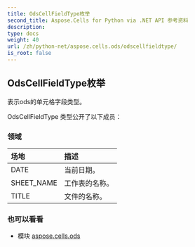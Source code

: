 ```yaml
---
title: OdsCellFieldType枚举
second_title: Aspose.Cells for Python via .NET API 参考资料
description:
type: docs
weight: 40
url: /zh/python-net/aspose.cells.ods/odscellfieldtype/
is_root: false
---
```

## OdsCellFieldType枚举
表示ods的单元格字段类型。



OdsCellFieldType 类型公开了以下成员：

### 领域
|场地|描述|
| :- | :- |
| DATE |当前日期。|
| SHEET_NAME |工作表的名称。|
| TITLE |文件的名称。|



### 也可以看看
* 模块 [aspose.cells.ods](..)
